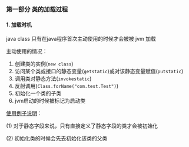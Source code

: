 ### 第一部分 类的加载过程


#### 1. 加载时机

java class 只有在java程序首次主动使用的时候才会被被 jvm 加载

主动使用的情况：

1. 创建类的实例(`new class`)
2. 访问某个类或接口的静态变量(`getstatic`)或对该静态变量赋值(`putstatic`)
3. 调用类对静态方法(`invokestatic`)
4. 反射调用(`Class.forName("com.test.Test")`)
5. 初始化一个类的子类
6. jvm启动的时候被标记为启动类

[使用例子说明](./ChapaterOne.java)：

(1) 对于静态字段来说，只有直接定义了静态字段的类才会被初始化
 
(2) 初始化类的时候会先去初始化该类的父类
         
